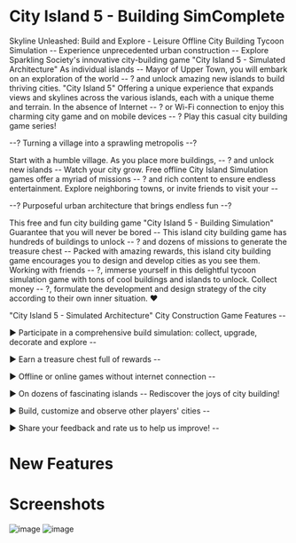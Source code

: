 # City Island 5 - Building SimComplete
Skyline Unleashed: Build and Explore - Leisure Offline City Building Tycoon Simulation
-- Experience unprecedented urban construction --
Explore Sparkling Society's innovative city-building game "City Island 5 - Simulated Architecture" As individual islands --  Mayor of Upper Town, you will embark on an exploration of the world -- ? and unlock amazing new islands to build thriving cities. "City Island 5" Offering a unique experience that expands views and skylines across the various islands, each with a unique theme and terrain. In the absence of Internet -- ? or Wi-Fi connection to enjoy this charming city game and on mobile devices -- ? Play this casual city building game series!

--? Turning a village into a sprawling metropolis --?

Start with a humble village. As you place more buildings, -- ? and unlock new islands --  Watch your city grow. Free offline City Island Simulation games offer a myriad of missions -- ? and rich content to ensure endless entertainment. Explore neighboring towns, or invite friends to visit your -- 

--? Purposeful urban architecture that brings endless fun --?

This free and fun city building game "City Island 5 - Building Simulation" Guarantee that you will never be bored --  This island city building game has hundreds of buildings to unlock -- ? and dozens of missions to generate the treasure chest -- Packed with amazing rewards, this island city building game encourages you to design and develop cities as you see them. Working with friends -- ?, immerse yourself in this delightful tycoon simulation game with tons of cool buildings and islands to unlock. Collect money -- ?, formulate the development and design strategy of the city according to their own inner situation. ❤

"City Island 5 - Simulated Architecture" City Construction Game Features --

▶ Participate in a comprehensive build simulation: collect, upgrade, decorate and explore -- 

▶ Earn a treasure chest full of rewards -- 

▶ Offline or online games without internet connection -- 

▶ On dozens of fascinating islands --  Rediscover the joys of city building!

▶ Build, customize and observe other players' cities -- 

▶ Share your feedback and rate us to help us improve! -- 

# New Features
    
 
# Screenshots
![image](https://github.com/kenjitakuma777/City-Island-5/blob/master/Assets/Board/1.webp)
![image](https://github.com/kenjitakuma777/City-Island-5/blob/master/Assets/Board/2.webp)

